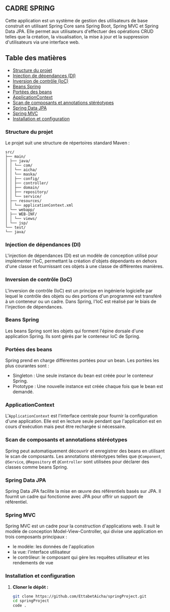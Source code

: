 ## CADRE SPRING

Cette application est un système de gestion des utilisateurs de base
construit en utilisant Spring Core sans Spring Boot,
Spring MVC et Spring Data JPA. Elle permet aux utilisateurs d'effectuer des opérations CRUD
telles que la création, la visualisation, la mise à jour et la suppression d'utilisateurs via une interface web.

## Table des matières
- [Structure du projet](#structure-du-projet)
- [Injection de dépendances (DI)](#injection-de-dépendances-di)
- [Inversion de contrôle (IoC)](#inversion-de-contrôle-ioc)
- [Beans Spring](#beans-spring)
- [Portées des beans](#portées-des-beans)
- [ApplicationContext](#applicationcontext)
- [Scan de composants et annotations stéréotypes](#scan-de-composants-et-annotations-stéréotypes)
- [Spring Data JPA](#spring-data-jpa)
- [Spring MVC](#spring-mvc)
- [Installation et configuration](#installation-et-configuration)

### Structure du projet
Le projet suit une structure de répertoires standard Maven :

   ```
src/
├── main/ 
│ ├── java/
│ │ └── com/
│ │ └── aicha/ 
│ │ └── maska/
│ │ ├── config/ 
│ │ ├── controller/
│ │ ├── domain/ 
│ │ ├── repository/ 
│ │ └── service/ 
│ ├── resources/
│ │ └── applicationContext.xml 
│ └── webapp/ 
│ ├── WEB-INF/ 
│ │ └── views/
│ └── jsp/
└── test/ 
└── java/
```
### Injection de dépendances (DI)
L'injection de dépendances (DI) est un modèle de conception utilisé pour implémenter l'IoC, permettant la création d'objets dépendants en dehors d'une classe et fournissant ces objets à une classe de différentes manières.

### Inversion de contrôle (IoC)
L'inversion de contrôle (IoC) est un principe en ingénierie logicielle par lequel le contrôle des objets ou des portions d'un programme est transféré à un conteneur ou un cadre. Dans Spring, l'IoC est réalisé par le biais de l'injection de dépendances.

### Beans Spring
Les beans Spring sont les objets qui forment l'épine dorsale d'une application Spring. Ils sont gérés par le conteneur IoC de Spring.

### Portées des beans
Spring prend en charge différentes portées pour un bean. Les portées les plus courantes sont :
- Singleton : Une seule instance du bean est créée pour le conteneur Spring.
- Prototype : Une nouvelle instance est créée chaque fois que le bean est demandé.

### ApplicationContext
L'`ApplicationContext` est l'interface centrale pour fournir la configuration d'une application. Elle est en lecture seule pendant que l'application est en cours d'exécution mais peut être rechargée si nécessaire.

### Scan de composants et annotations stéréotypes
Spring peut automatiquement découvrir et enregistrer des beans en utilisant le scan de composants. Les annotations stéréotypes telles que `@Component`, `@Service`, `@Repository` et `@Controller` sont utilisées pour déclarer des classes comme beans Spring.

### Spring Data JPA
Spring Data JPA facilite la mise en œuvre des référentiels basés sur JPA. Il fournit un cadre qui fonctionne avec JPA pour offrir un support de référentiel.

### Spring MVC
Spring MVC est un cadre pour la construction d'applications web. Il suit le modèle de conception Model-View-Controller,
qui divise une application en trois composants principaux :
- le modèle: les données de l'application
- la vue: l'interface utilisateur
- le contrôleur: le composant qui gère les requêtes utilisateur et les rendements de vue


### Installation et configuration
1. **Cloner le dépôt :**
   ```sh
   git clone https://github.com/EttabetAicha/springProject.git
   cd springProject
   code .
    ```